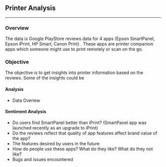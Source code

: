 ## Printer Analysis
***

### Overview
The data is Google PlayStore reviews data for 4 apps (Epson SmartPanel, Epson iPrint, HP Smart, Canon Print) . 
These apps are printer companion apps which someone might use to print remotely or scan on the go. 

### Objective
The objective is to get insights into printer information based on the reviews.  Some of the insights could be

#### Analysis
- Data Overiew

#### Sentiment Analysis
- Do users find SmartPanel better than iPrint? (SmartPanel app was launched recently as an upgrade to iPrint) 
- Do the reviews reflect that quality of app features affect brand value of the app? 
- The features desired by users in the future 
- How do people use these apps? What do they like? What do they not like? 
- Bugs and issues encountered 